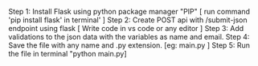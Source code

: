 Step 1: Install Flask using python package manager "PIP"  [ run command 'pip install flask' in terminal' ]
Step 2: Create POST api with /submit-json endpoint using flask [ Write code in vs code or any editor ]
Step 3: Add validations to the json data with the variables as name and email.
Step 4: Save the file with any name and .py extension. [eg: main.py ]
Step 5: Run the file in terminal "python main.py]
